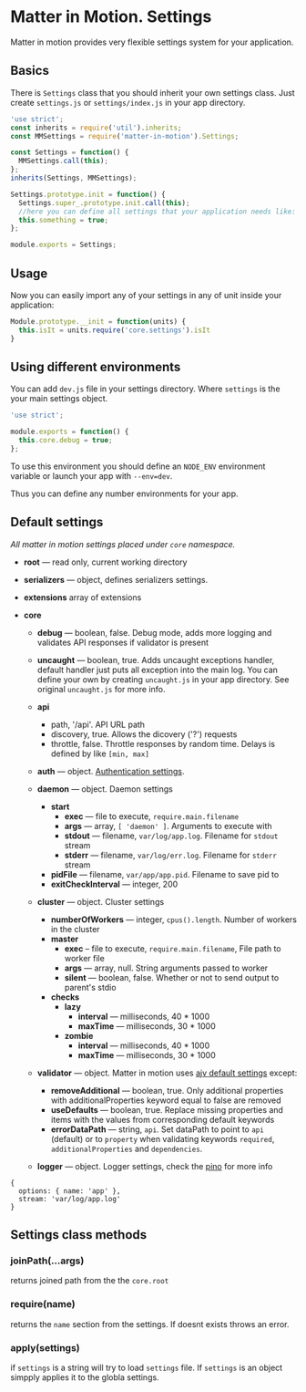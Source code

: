 # Matter in Motion. Settings

Matter in motion provides very flexible settings system for your application.

## Basics

There is `Settings` class that you should inherit your own settings class. Just create `settings.js` or `settings/index.js` in your app directory.

```js
'use strict';
const inherits = require('util').inherits;
const MMSettings = require('matter-in-motion').Settings;

const Settings = function() {
  MMSettings.call(this);
};
inherits(Settings, MMSettings);

Settings.prototype.init = function() {
  Settings.super_.prototype.init.call(this);
  //here you can define all settings that your application needs like:
  this.something = true;
};

module.exports = Settings;
```

## Usage

Now you can easily import any of your settings in any of unit inside your application:

```js
Module.prototype.__init = function(units) {
  this.isIt = units.require('core.settings').isIt
}
```

## Using different environments

You can add `dev.js` file in your settings directory. Where `settings` is the your main settings object.

```js
'use strict';

module.exports = function() {
  this.core.debug = true;
};

```

To use this environment you should define an `NODE_ENV` environment variable or launch your app with `--env=dev`.

Thus you can define any number environments for your app.

## Default settings

_All matter in motion settings placed under `core` namespace._

* __root__ — read only, current working directory
* __serializers__ — object, defines serializers settings.
* __extensions__ array of extensions
* __core__
  * __debug__ — boolean, false. Debug mode, adds more logging and validates API responses if validator is present
  * __uncaught__ — boolean, true. Adds uncaught exceptions handler, default handler just puts all exception into the main log. You can define your own by creating `uncaught.js` in your app directory. See original `uncaught.js` for more info.
  * __api__
    - path, '/api'. API URL path
    - discovery, true. Allows the dicovery ('?') requests
    - throttle, false. Throttle responses by random time. Delays is defined by like `[min, max]`

  * __auth__ — object. [Authentication settings](https://github.com/matter-in-motion/mm/blob/master/docs/authentication.md).
  * __daemon__ — object. Daemon settings
    + __start__
      * __exec__ — file to execute, `require.main.filename`
      * __args__ — array, `[ 'daemon' ]`. Arguments to execute with
      * __stdout__ — filename, `var/log/app.log`. Filename for `stdout` stream
      * __stderr__ — filename, `var/log/err.log`. Filename for `stderr` stream
    + __pidFile__ — filename, `var/app/app.pid`. Filename to save pid to
    + __exitCheckInterval__ — integer, 200

  - __cluster__ — object. Cluster settings
    + __numberOfWorkers__ — integer, `cpus().length`. Number of workers in the cluster
    + __master__
      * __exec__ – file to execute, `require.main.filename`, File path to worker file
      * __args__ — array, null. String arguments passed to worker
      * __silent__ — boolean, false. Whether or not to send output to parent's stdio
    + __checks__
      * __lazy__
        - __interval__ — milliseconds, 40 * 1000
        - __maxTime__ — milliseconds, 30 * 1000
      * __zombie__
        - __interval__ — milliseconds, 40 * 1000
        - __maxTime__ — milliseconds, 30 * 1000

  - __validator__ — object. Matter in motion uses [ajv default settings](https://github.com/epoberezkin/ajv#options) except:
    + __removeAdditional__ — boolean, true. Only additional properties with additionalProperties keyword equal to false are removed
    + __useDefaults__ — boolean, true. Replace missing properties and items with the values from corresponding default keywords
    + __errorDataPath__ — string, `api`. Set dataPath to point to `api` (default) or to `property` when validating keywords `required`, `additionalProperties` and `dependencies`.

  - __logger__ — object. Logger settings, check the [pino](https://github.com/pinojs/pino) for more info

```
{
  options: { name: 'app' },
  stream: 'var/log/app.log'
}
```

## Settings class methods

### joinPath(...args)

returns joined path from the the `core.root`

### require(name)

returns the `name` section from the settings. If doesnt exists throws an error.

### apply(settings)

if `settings` is a string will try to load `settings` file. If `settings` is an object simpply applies it to the globla settings.
